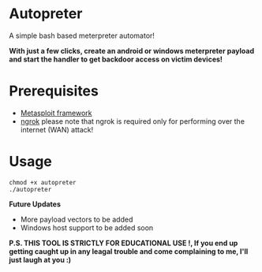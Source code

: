 # Autopreter
A simple bash based meterpreter automator!

**With just a few clicks, create an android or windows meterpreter payload and start the handler to get backdoor access on victim devices!**

# Prerequisites
- [Metasploit framework](https://metasploit.help.rapid7.com/docs/installing-the-metasploit-framework)
- [ngrok](https://ngrok.com/) please note that ngrok is required only for performing over the internet (WAN) attack!

# Usage
```
chmod +x autopreter
./autopreter
```

**Future Updates**
- More payload vectors to be added
- Windows host support to be added soon

**P.S. THIS TOOL IS STRICTLY FOR EDUCATIONAL USE !, If you end up getting caught up in any leagal trouble and come complaining to me, I'll just laugh at you :)**
